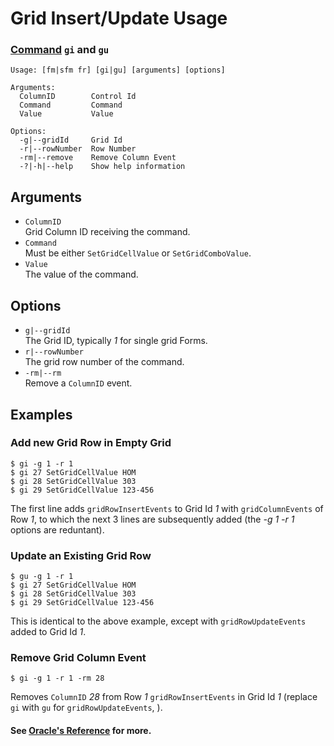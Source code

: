 # Grid Insert/Update Usage
### [Command](./cmd-fm.md) `gi` and `gu`
```
Usage: [fm|sfm fr] [gi|gu] [arguments] [options]

Arguments:
  ColumnID        Control Id
  Command         Command
  Value           Value

Options:
  -g|--gridId     Grid Id
  -r|--rowNumber  Row Number
  -rm|--remove    Remove Column Event
  -?|-h|--help    Show help information
```

## Arguments
- `ColumnID`  
  Grid Column ID receiving the command.
- `Command`  
  Must be either `SetGridCellValue` or `SetGridComboValue`.
- `Value`  
  The value of the command.

## Options
- `g|--gridId`  
  The Grid ID, typically _1_ for single grid Forms.
- `r|--rowNumber`  
  The grid row number of the command.
- `-rm|--rm`  
  Remove a `ColumnID` event.

## Examples

### Add new Grid Row in Empty Grid
```
$ gi -g 1 -r 1
$ gi 27 SetGridCellValue HOM          
$ gi 28 SetGridCellValue 303               
$ gi 29 SetGridCellValue 123-456
```
The first line adds `gridRowInsertEvents` to Grid Id _1_ with `gridColumnEvents` of Row _1_, to which the next 3 lines are subsequently added (the _-g 1 -r 1_ options are reduntant).

### Update an Existing Grid Row
```
$ gu -g 1 -r 1
$ gi 27 SetGridCellValue HOM          
$ gi 28 SetGridCellValue 303               
$ gi 29 SetGridCellValue 123-456
```
This is identical to the above example, except with `gridRowUpdateEvents` added to Grid Id _1_.

### Remove Grid Column Event
```
$ gi -g 1 -r 1 -rm 28
```
Removes `ColumnID` _28_ from Row _1_ `gridRowInsertEvents` in Grid Id _1_ (replace `gi` with `gu` for `gridRowUpdateEvents`, ).

#### See [Oracle's Reference](https://docs.oracle.com/cd/E53430_01/EOTJC/perform_ais_formsvc_calls.htm#EOTJC180) for more.
